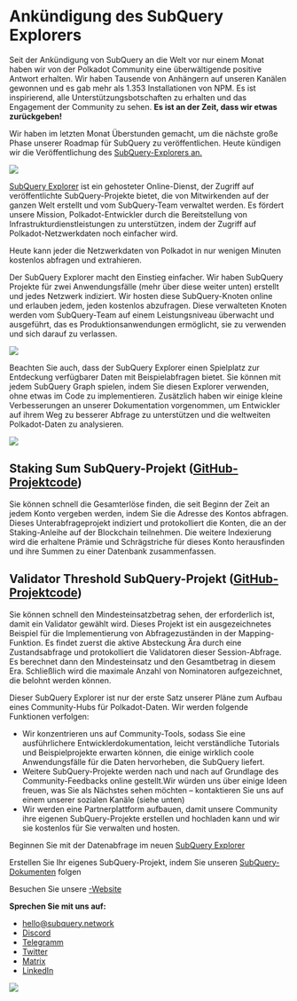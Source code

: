 # Ankündigung des SubQuery Explorers

Seit der Ankündigung von SubQuery an die Welt vor nur einem Monat haben wir von der Polkadot Community eine überwältigende positive Antwort erhalten. Wir haben Tausende von Anhängern auf unseren Kanälen gewonnen und es gab mehr als 1.353 Installationen von NPM. Es ist inspirierend, alle Unterstützungsbotschaften zu erhalten und das Engagement der Community zu sehen. **Es ist an der Zeit, dass wir etwas zurückgeben!**

Wir haben im letzten Monat Überstunden gemacht, um die nächste große Phase unserer Roadmap für SubQuery zu veröffentlichen. Heute kündigen wir die Veröffentlichung des [SubQuery-Explorers an.](https://explorer.subquery.network/)

![](https://miro.medium.com/max/1400/0*2bDaF3HPgNkpm8Kt)

[SubQuery Explorer](https://explorer.subquery.network/) ist ein gehosteter Online-Dienst, der Zugriff auf veröffentlichte SubQuery-Projekte bietet, die von Mitwirkenden auf der ganzen Welt erstellt und vom SubQuery-Team verwaltet werden. Es fördert unsere Mission, Polkadot-Entwickler durch die Bereitstellung von Infrastrukturdienstleistungen zu unterstützen, indem der Zugriff auf Polkadot-Netzwerkdaten noch einfacher wird.

Heute kann jeder die Netzwerkdaten von Polkadot in nur wenigen Minuten kostenlos abfragen und extrahieren.

Der SubQuery Explorer macht den Einstieg einfacher. Wir haben SubQuery Projekte für zwei Anwendungsfälle (mehr über diese weiter unten) erstellt und jedes Netzwerk indiziert. Wir hosten diese SubQuery-Knoten online und erlauben jedem, jeden kostenlos abzufragen. Diese verwalteten Knoten werden vom SubQuery-Team auf einem Leistungsniveau überwacht und ausgeführt, das es Produktionsanwendungen ermöglicht, sie zu verwenden und sich darauf zu verlassen.

![](https://miro.medium.com/max/1400/0*3hmnk6sNoO5pdOWc)

Beachten Sie auch, dass der SubQuery Explorer einen Spielplatz zur Entdeckung verfügbarer Daten mit Beispielabfragen bietet. Sie können mit jedem SubQuery Graph spielen, indem Sie diesen Explorer verwenden, ohne etwas im Code zu implementieren. Zusätzlich haben wir einige kleine Verbesserungen an unserer Dokumentation vorgenommen, um Entwickler auf ihrem Weg zu besserer Abfrage zu unterstützen und die weltweiten Polkadot-Daten zu analysieren.

![](https://miro.medium.com/max/1400/0*V1Mjpi1-gAT6M8-q)

## **Staking Sum SubQuery-Projekt (**[GitHub-Projektcode](https://github.com/subquery/subql-examples/tree/main/sum-reward))

Sie können schnell die Gesamterlöse finden, die seit Beginn der Zeit an jedem Konto vergeben werden, indem Sie die Adresse des Kontos abfragen. Dieses Unterabfrageprojekt indiziert und protokolliert die Konten, die an der Staking-Anleihe auf der Blockchain teilnehmen. Die weitere Indexierung wird die erhaltene Prämie und Schrägstriche für dieses Konto herausfinden und ihre Summen zu einer Datenbank zusammenfassen.

## **Validator Threshold SubQuery-Projekt (**[GitHub-Projektcode](https://github.com/subquery/subql-examples/tree/main/validator-threshold))

Sie können schnell den Mindesteinsatzbetrag sehen, der erforderlich ist, damit ein Validator gewählt wird. Dieses Projekt ist ein ausgezeichnetes Beispiel für die Implementierung von Abfragezuständen in der Mapping-Funktion. Es findet zuerst die aktive Absteckung Ära durch eine Zustandsabfrage und protokolliert die Validatoren dieser Session-Abfrage. Es berechnet dann den Mindesteinsatz und den Gesamtbetrag in diesem Era. Schließlich wird die maximale Anzahl von Nominatoren aufgezeichnet, die belohnt werden können.

Dieser SubQuery Explorer ist nur der erste Satz unserer Pläne zum Aufbau eines Community-Hubs für Polkadot-Daten. Wir werden folgende Funktionen verfolgen:

-   Wir konzentrieren uns auf Community-Tools, sodass Sie eine ausführlichere Entwicklerdokumentation, leicht verständliche Tutorials und Beispielprojekte erwarten können, die einige wirklich coole Anwendungsfälle für die Daten hervorheben, die SubQuery liefert.
-   Weitere SubQuery-Projekte werden nach und nach auf Grundlage des Community-Feedbacks online gestellt.Wir würden uns über einige Ideen freuen, was Sie als Nächstes sehen möchten – kontaktieren Sie uns auf einem unserer sozialen Kanäle (siehe unten)
-   Wir werden eine Partnerplattform aufbauen, damit unsere Community ihre eigenen SubQuery-Projekte erstellen und hochladen kann und wir sie kostenlos für Sie verwalten und hosten.

Beginnen Sie mit der Datenabfrage im neuen [SubQuery Explorer](https://explorer.subquery.network/)

Erstellen Sie Ihr eigenes SubQuery-Projekt, indem Sie unseren [SubQuery-Dokumenten](https://doc.subquery.network/) folgen

Besuchen Sie unsere [-Website](https://subquery.network/)

**Sprechen Sie mit uns auf:**

-   [hello@subquery.network](mailto:hello@subquery.network)
-   [Discord](https://discord.com/invite/78zg8aBSMG)
-   [Telegramm](https://t.me/subquerynetwork)
-   [Twitter](https://twitter.com/subquerynetwork)
-   [Matrix](https://matrix.to/#/#subquery:matrix.org)
-   [LinkedIn](https://www.linkedin.com/company/subquery)

![](https://miro.medium.com/max/1400/0*tzhwpKRunR7AqFhr)